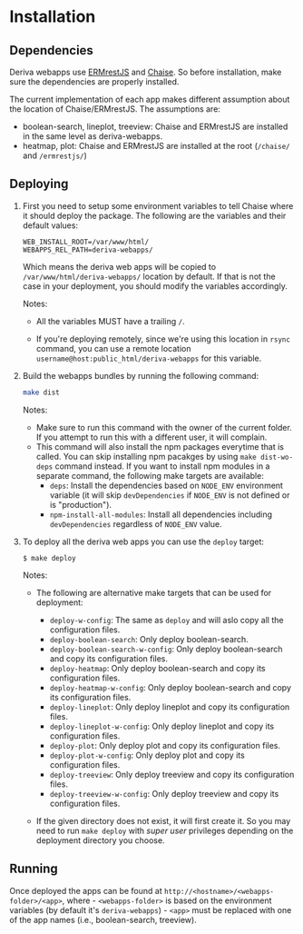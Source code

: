 # Installation

## Dependencies

Deriva webapps use [ERMrestJS](https://github.com/informatics-isi-edu/ermrestjs) and [Chaise](https://github.com/informatics-isi-edu/chaise). So before installation, make sure the dependencies are properly installed.

The current implementation of each app makes different assumption about the location of Chaise/ERMrestJS. The assumptions are:

- boolean-search, lineplot, treeview: Chaise and ERMrestJS are installed in the same level as deriva-webapps.
- heatmap, plot: Chaise and ERMrestJS are installed at the root (`/chaise/` and `/ermrestjs/`)

## Deploying

1. First you need to setup some environment variables to tell Chaise where it should deploy the package. The following are the variables and their default values:

    ```
    WEB_INSTALL_ROOT=/var/www/html/
    WEBAPPS_REL_PATH=deriva-webapps/
    ```
    Which means the deriva web apps will be copied to `/var/www/html/deriva-webapps/` location by default. If that is not the case in your deployment, you should modify the variables accordingly.

    Notes:
      - All the variables MUST have a trailing `/`.

      - If you're deploying remotely, since we're using this location in `rsync` command, you can use a remote location `username@host:public_html/deriva-webapps` for this variable.

2. Build the webapps bundles by running the following command:
    ```sh
    make dist
    ```

    Notes:
    - Make sure to run this command with the owner of the current folder. If you attempt to run this with a different user, it will complain.
    - This command will also install the npm packages everytime that is called. You can skip installing npm pacakges by using `make dist-wo-deps` command instead. If you want to install npm modules in a separate command, the following make targets are available:
      - `deps`: Install the dependencies based on `NODE_ENV` environment variable (it will skip `devDependencies` if `NODE_ENV` is not defined or is "production").
      - `npm-install-all-modules`: Install all dependencies including `devDependencies` regardless of `NODE_ENV` value.

3. To deploy all the deriva web apps you can use the `deploy` target:

    ```
    $ make deploy
    ```

    Notes:
      - The following are alternative make targets that can be used for deployment:
        - `deploy-w-config`: The same as `deploy` and will aslo copy all the configuration files.
        - `deploy-boolean-search`: Only deploy boolean-search.
        - `deploy-boolean-search-w-config`: Only deploy boolean-search and copy its configuration files.
        - `deploy-heatmap`: Only deploy boolean-search and copy its configuration files.
        - `deploy-heatmap-w-config`: Only deploy boolean-search and copy its configuration files.
        - `deploy-lineplot`: Only deploy lineplot and copy its configuration files.
        - `deploy-lineplot-w-config`: Only deploy lineplot and copy its configuration files.
        - `deploy-plot`: Only deploy plot and copy its configuration files.
        - `deploy-plot-w-config`: Only deploy plot and copy its configuration files.
        - `deploy-treeview`: Only deploy treeview and copy its configuration files.
        - `deploy-treeview-w-config`: Only deploy treeview and copy its configuration files.

      - If the given directory does not exist, it will first create it. So you may need to run `make deploy` with _super user_ privileges depending on the deployment directory you choose.


## Running
  Once deployed the apps can be found at `http://<hostname>/<webapps-folder>/<app>`, where
    - `<webapps-folder>` is based on the environment variables (by default it's `deriva-webapps`)
    - `<app>` must be replaced with one of the app names (i.e., boolean-search, treeview).
